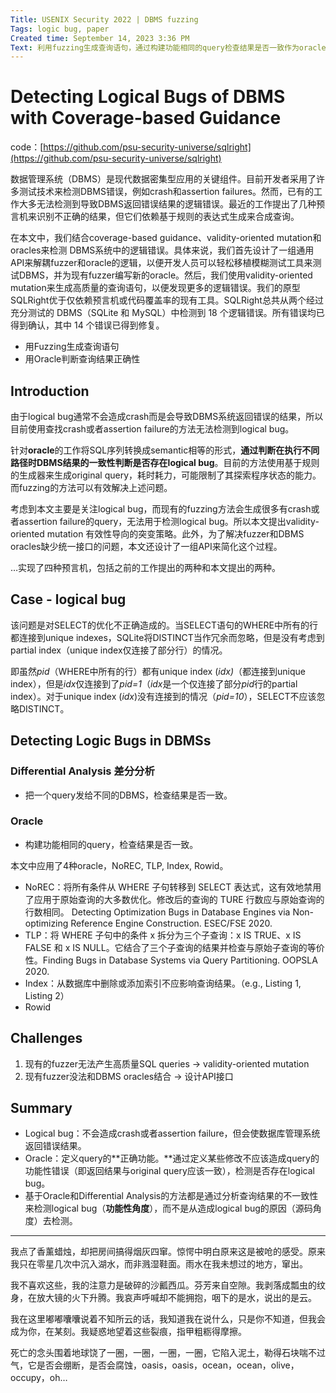 ```yaml
---
Title: USENIX Security 2022 | DBMS fuzzing
Tags: logic bug, paper
Created time: September 14, 2023 3:36 PM
Text: 利用fuzzing生成查询语句，通过构建功能相同的query检查结果是否一致作为oracle，判断查询结果正确性。
---
```

# Detecting Logical Bugs of DBMS with Coverage-based Guidance

code：[https://github.com/psu-security-universe/sqlright](https://github.com/psu-security-universe/sqlright)

数据管理系统（DBMS）是现代数据密集型应用的关键组件。目前开发者采用了许多测试技术来检测DBMS错误，例如crash和assertion failures。然而，已有的工作大多无法检测到导致DBMS返回错误结果的逻辑错误。最近的工作提出了几种预言机来识别不正确的结果，但它们依赖基于规则的表达式生成来合成查询。

在本文中，我们结合coverage-based guidance、validity-oriented mutation和oracles来检测 DBMS系统中的逻辑错误。具体来说，我们首先设计了一组通用API来解耦fuzzer和oracle的逻辑，以便开发人员可以轻松移植模糊测试工具来测试DBMS，并为现有fuzzer编写新的oracle。然后，我们使用validity-oriented mutation来生成高质量的查询语句，以便发现更多的逻辑错误。我们的原型SQLRight优于仅依赖预言机或代码覆盖率的现有工具。SQLRight总共从两个经过充分测试的 DBMS（SQLite 和 MySQL）中检测到 18 个逻辑错误。所有错误均已得到确认，其中 14 个错误已得到修复。

- 用Fuzzing生成查询语句
- 用Oracle判断查询结果正确性

## Introduction

由于logical bug通常不会造成crash而是会导致DBMS系统返回错误的结果，所以目前使用查找crash或者assertion failure的方法无法检测到logical bug。

针对**oracle**的工作将SQL序列转换成semantic相等的形式，**通过判断在执行不同路径时DBMS结果的一致性判断是否存在logical bug**。目前的方法使用基于规则的生成器来生成original query，耗时耗力，可能限制了其探索程序状态的能力。而fuzzing的方法可以有效解决上述问题。

考虑到本文主要是关注logical bug，而现有的fuzzing方法会生成很多有crash或者assertion failure的query，无法用于检测logical bug。所以本文提出validity-oriented mutation 有效性导向的突变策略。此外，为了解决fuzzer和DBMS oracles缺少统一接口的问题，本文还设计了一组API来简化这个过程。

…实现了四种预言机，包括之前的工作提出的两种和本文提出的两种。

## Case - logical bug


该问题是对SELECT的优化不正确造成的。当SELECT语句的WHERE中所有的行都连接到unique indexes，SQLite将DISTINCT当作冗余而忽略，但是没有考虑到partial index（unique index仅连接了部分行）的情况。

即虽然*pid*（WHERE中所有的行）都有unique index (*idx)*（都连接到unique index），但是*idx*仅连接到了*pid=1*（*idx*是一个仅连接了部分*pid*行的partial index）。对于unique index (*idx*)没有连接到的情况（*pid=10*），SELECT不应该忽略DISTINCT。

## Detecting Logic Bugs in DBMSs

### Differential Analysis 差分分析

- 把一个query发给不同的DBMS，检查结果是否一致。

### Oracle

- 构建功能相同的query，检查结果是否一致。

本文中应用了4种oracle，NoREC, TLP, Index, Rowid。

- NoREC：将所有条件从 WHERE 子句转移到 SELECT 表达式，这有效地禁用了应用于原始查询的大多数优化。修改后的查询的 TURE 行数应与原始查询的行数相同。 Detecting Optimization Bugs in Database Engines via Non-optimizing Reference Engine Construction. ESEC/FSE 2020.
- TLP：将 WHERE 子句中的条件 x 拆分为三个子查询：x IS TRUE、x IS FALSE 和 x IS NULL。它结合了三个子查询的结果并检查与原始子查询的等价性。Finding Bugs in Database Systems via Query Partitioning. OOPSLA 2020.
- Index：从数据库中删除或添加索引不应影响查询结果。（e.g., Listing 1, Listing 2）
- Rowid


## Challenges

1. 现有的fuzzer无法产生高质量SQL queries → validity-oriented mutation
2. 现有fuzzer没法和DBMS oracles结合 → 设计API接口

## Summary

- Logical bug：不会造成crash或者assertion failure，但会使数据库管理系统返回错误结果。
- Oracle：定义query的**正确功能。**通过定义某些修改不应该造成query的功能性错误（即返回结果与original query应该一致），检测是否存在logical bug。
- 基于Oracle和Differential Analysis的方法都是通过分析查询结果的不一致性来检测logical bug（**功能性角度**），而不是从造成logical bug的原因（源码角度）去检测。

---

我点了香薰蜡烛，却把房间搞得烟灰四窜。惊愕中明白原来这是被呛的感受。原来我只在零星几次中沉入湖水，而非溅湿鞋面。雨水在我未想过的地方，窜出。

我不喜欢这些，我的注意力是破碎的沙瓤西瓜。芬芳来自空隙。我剥落成瓢虫的纹身，在放大镜的火下升腾。我哀声呼喊却不能拥抱，咽下的是水，说出的是云。

我在这里嘟嘟囔囔说着不知所云的话，我知道我在说什么，只是你不知道，但我会成为你，在某刻。我疑惑地望着这些裂痕，指甲粗粝得摩擦。

死亡的念头围着地球饶了一圈，一圈，一圈，一圈，它陷入泥土，勒得石块喘不过气，它是否会绷断，是否会腐蚀，oasis，oasis，ocean，ocean，olive，occupy，oh…